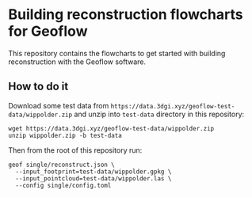 # Building reconstruction flowcharts for Geoflow
This repository contains the flowcharts to get started with building reconstruction with the Geoflow software.

## How to do it
Download some test data from `https://data.3dgi.xyz/geoflow-test-data/wippolder.zip` and unzip into `test-data` directory in this repository:
```
wget https://data.3dgi.xyz/geoflow-test-data/wippolder.zip
unzip wippolder.zip -b test-data
```

Then from the root of this repository run:

```
geof single/reconstruct.json \
  --input_footprint=test-data/wippolder.gpkg \
  --input_pointcloud=test-data/wippolder.las \
  --config single/config.toml
```
